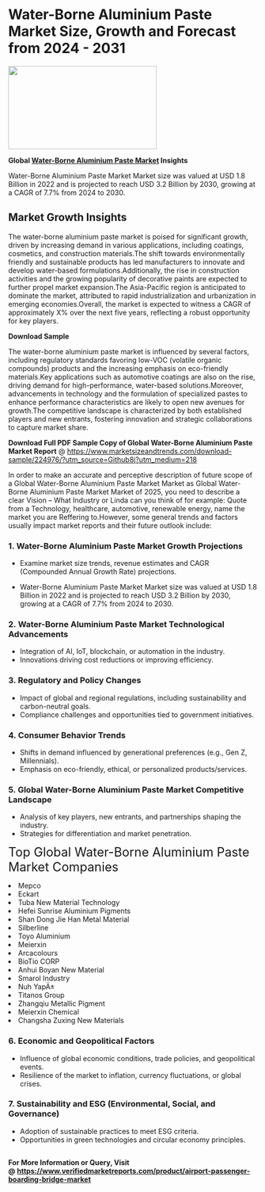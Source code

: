 <H1>Water-Borne Aluminium Paste Market Size, Growth and Forecast from 2024 - 2031</H1><img class="aligncenter size-medium wp-image-584254" src="https://thirdeyenews.in/wp-content/uploads/2024/09/Global-Market-Research-300x168.jpeg" alt="" width="300" height="168" /><p><strong>Global&nbsp;<a href="https://www.marketsizeandtrends.com/download-sample/224976/?utm_source=Github8j?utm_medium=218">Water-Borne Aluminium Paste Market</a> Insights</strong></p><p>Water-Borne Aluminium Paste Market Market size was valued at USD 1.8 Billion in 2022 and is projected to reach USD 3.2 Billion by 2030, growing at a CAGR of 7.7% from 2024 to 2030.</p><p><h2>Market Growth Insights</h2> <p>The water-borne aluminium paste market is poised for significant growth, driven by increasing demand in various applications, including coatings, cosmetics, and construction materials.The shift towards environmentally friendly and sustainable products has led manufacturers to innovate and develop water-based formulations.Additionally, the rise in construction activities and the growing popularity of decorative paints are expected to further propel market expansion.The Asia-Pacific region is anticipated to dominate the market, attributed to rapid industrialization and urbanization in emerging economies.Overall, the market is expected to witness a CAGR of approximately X% over the next five years, reflecting a robust opportunity for key players.</p> <p><strong>Download Sample</strong></p> <p>The water-borne aluminium paste market is influenced by several factors, including regulatory standards favoring low-VOC (volatile organic compounds) products and the increasing emphasis on eco-friendly materials.Key applications such as automotive coatings are also on the rise, driving demand for high-performance, water-based solutions.Moreover, advancements in technology and the formulation of specialized pastes to enhance performance characteristics are likely to open new avenues for growth.The competitive landscape is characterized by both established players and new entrants, fostering innovation and strategic collaborations to capture market share.</p> <p><span class=""><strong>Download Full PDF Sample Copy of Global Water-Borne Aluminium Paste Market Report</strong> @ <a href="https://www.marketsizeandtrends.com/download-sample/224976/?utm_source=Github8j?utm_medium=218" target="_blank">https://www.marketsizeandtrends.com/download-sample/224976/?utm_source=Github8j?utm_medium=218</a></span></p><p>In order to make an accurate and perceptive description of future scope of a Global&nbsp;Water-Borne Aluminium Paste Market Market as Global&nbsp;Water-Borne Aluminium Paste Market Market of 2025, you need to describe a clear Vision &ndash; What Industry or Linda can you think of for example: Quote from a Technology, healthcare, automotive, renewable energy, name the market you are Reffering to.However, some general trends and factors usually impact market reports and their future outlook include:</p><h3>1.&nbsp;<strong>Water-Borne Aluminium Paste Market Growth Projections</strong></h3><ul><li>Examine market size trends, revenue estimates and CAGR (Compounded Annual Growth Rate) projections.</li><li><p>Water-Borne Aluminium Paste Market Market size was valued at USD 1.8 Billion in 2022 and is projected to reach USD 3.2 Billion by 2030, growing at a CAGR of 7.7% from 2024 to 2030.</p></li></ul><h3>2.&nbsp;<strong>Water-Borne Aluminium Paste Market Technological Advancements</strong></h3><ul><li>Integration of AI, IoT, blockchain, or automation in the industry.</li><li>Innovations driving cost reductions or improving efficiency.</li></ul><h3>3.&nbsp;<strong>Regulatory and Policy Changes</strong></h3><ul><li>Impact of global and regional regulations, including sustainability and carbon-neutral goals.</li><li>Compliance challenges and opportunities tied to government initiatives.</li></ul><h3>4.&nbsp;<strong>Consumer Behavior Trends</strong></h3><ul><li>Shifts in demand influenced by generational preferences (e.g., Gen Z, Millennials).</li><li>Emphasis on eco-friendly, ethical, or personalized products/services.</li></ul><h3>5.&nbsp;<strong>Global Water-Borne Aluminium Paste Market Competitive Landscape</strong></h3><ul><li>Analysis of key players, new entrants, and partnerships shaping the industry.</li><li>Strategies for differentiation and market penetration.</li></ul><p data-pm-slice="1 1 []"><span style="color: inherit; font-family: inherit; font-size: 25px;">Top Global Water-Borne Aluminium Paste Market Companies</span></p><div class="" data-test-id=""><p><li>Mepco</li><li> Eckart</li><li> Tuba New Material Technology</li><li> Hefei Sunrise Aluminium Pigments</li><li> Shan Dong Jie Han Metal Material</li><li> Silberline</li><li> Toyo Aluminium</li><li> Meierxin</li><li> Arcacolours</li><li> BioTio CORP</li><li> Anhui Boyan New Material</li><li> Smarol Industry</li><li> Nuh YapÄ±</li><li> Titanos Group</li><li> Zhangqiu Metallic Pigment</li><li> Meierxin Chemical</li><li> Changsha Zuxing New Materials</li></p></div><h3>6.&nbsp;<strong>Economic and Geopolitical Factors</strong></h3><ul><li>Influence of global economic conditions, trade policies, and geopolitical events.</li><li>Resilience of the market to inflation, currency fluctuations, or global crises.</li></ul><h3>7.&nbsp;<strong>Sustainability and ESG (Environmental, Social, and Governance)</strong></h3><ul><li>Adoption of sustainable practices to meet ESG criteria.</li><li>Opportunities in green technologies and circular economy principles.</li></ul><h2><strong style="font-size: 14px;">For More Information or Query, Visit @&nbsp;</strong><a style="background-color: #ffffff; font-size: 14px;" href="https://www.marketsizeandtrends.com/report/water-borne-aluminium-paste-market/" target="_blank">https://www.verifiedmarketreports.com/product/airport-passenger-boarding-bridge-market</a></h2>